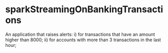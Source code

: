 # sparkStreamingOnBankingTransactions
An application that raises alerts: i) for transactions that have an amount higher than 8000; ii) for accounts with more than 3 transactions in the last hour; 
